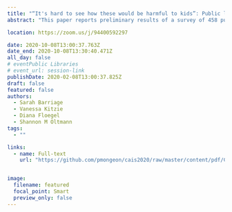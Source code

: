 ```yaml
---
title: "“It's hard to see how these would be harmful to kids”: Public library staff perceptions of child development and drag queen storytimes"
abstract: "This paper reports preliminary results of a survey of 458 public library staff members regarding their perceptions of drag queen storytimes (DQS) and the ways in which these storytimes influence child development. The majority of respondents from libraries that have hosted at least one DQS agreed that DQS support healthy child development and positively influence children’s understanding of gender and/or sexuality, while respondents from libraries that have not hosted DQS were more likely to disagree or report being undecided. Specific ways in which respondents perceive DQS to influence child development are also analyzed."

location: https://zoom.us/j/94400592297

date: 2020-10-08T13:00:37.763Z
date_end: 2020-10-08T13:30:40.471Z
all_day: false
# eventPublic Libraries
# event_url: session-link
publishDate: 2020-02-08T13:00:37.825Z
draft: false
featured: false
authors:
  - Sarah Barriage
  - Vanessa Kitzie
  - Diana Floegel
  - Shannon M Oltmann
tags:
  - ""

links:
  - name: Full-text
    url: "https://github.com/pmongeon/cais2020/raw/master/content/pdf/CAIS2020_paper31_Barriage.pdf"


image:
  filename: featured
  focal_point: Smart
  preview_only: false
---
```

